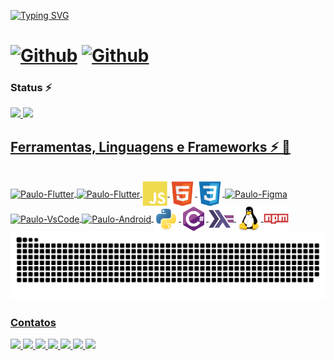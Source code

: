 [![Typing SVG](https://readme-typing-svg.herokuapp.com?font=Madimi+One&size=24&duration=4000&pause=2&color=1976D2&multiline=true&random=false&width=500&height=100&lines=Ol%C3%A1%2C+Me+chamo+Jo%C3%A3o+Paulo+%F0%9F%98%8E%E2%9A%A1;Sou+programador+e+apaixonado+por+tecnologias!+%F0%9F%92%BB%E2%9D%A4%EF%B8%8F)](https://github.com/pauloRodri29)

# [![Github](https://img.shields.io/github/followers/pauloRodri29?label=Follow&style=social)](https://github.com/pauloRodri29) [![Github](https://img.shields.io/github/stars/pauloRodri29?label=Star&style=social)](https://github.com/pauloRodri29)

 <div>
  
  ### Status ⚡
  <a href="https://github.com/pauloRodri29/pauloRodri29">
  <img height="200em" src="https://github-readme-stats.vercel.app/api?username=pauloRodri29&show_icons=true&theme=transparent&include_all_commits=true&count_private=true"/>
  <img height="200em" src="https://github-readme-stats.vercel.app/api/top-langs/?username=pauloRodri29&layout=compact&langs_count=16&theme=transparent"/>
   
</div>

## Ferramentas, Linguagens e Frameworks ⚡ 💬

<div style="display: inline_block"><br>
  <img align="center" alt="Paulo-Flutter" height="40" width="40" src="https://cdn.jsdelivr.net/gh/devicons/devicon/icons/flutter/flutter-original.svg">
  <img align="center" alt="Paulo-Flutter" height="40" width="40" src="https://cdn.jsdelivr.net/gh/devicons/devicon/icons/dart/dart-original.svg">
  <img align="center" alt="Paulo-Js" height="40" width="40" src="https://raw.githubusercontent.com/devicons/devicon/master/icons/javascript/javascript-plain.svg">
  <img align="center" alt="Paulo-HTML" height="40" width="40" src="https://raw.githubusercontent.com/devicons/devicon/master/icons/html5/html5-original.svg">
  <img align="center" alt="Paulo-CSS" height="40" width="40" src="https://raw.githubusercontent.com/devicons/devicon/master/icons/css3/css3-original.svg">
  <img align="center" alt="Paulo-Figma" height="40" width="40" src="https://cdn.jsdelivr.net/gh/devicons/devicon/icons/figma/figma-original.svg">
  <img align="center" alt="Paulo-VsCode" height="40" width="40" src="https://cdn.jsdelivr.net/gh/devicons/devicon/icons/vscode/vscode-original.svg">
  <img align="center" alt="Paulo-Android" height="40" width="40" src="https://cdn.jsdelivr.net/gh/devicons/devicon/icons/androidstudio/androidstudio-original.svg">
  <img align="center" alt="Paulo-Python" height="40" width="40" src="https://raw.githubusercontent.com/devicons/devicon/master/icons/python/python-original.svg">
  <img align="center" alt="Paulo-Csharp" height="40" width="40" src="https://raw.githubusercontent.com/devicons/devicon/master/icons/csharp/csharp-original.svg">
  <img align="center" alt="Paulo-Csharp" height="40" width="40" src="https://raw.githubusercontent.com/devicons/devicon/master/icons/haskell/haskell-original.svg">
  <img align="center" alt="Paulo-Csharp" height="40" width="40" src="https://raw.githubusercontent.com/devicons/devicon/master/icons/linux/linux-original.svg">
  <img align="center" alt="Paulo-Csharp" height="40" width="40" src="https://raw.githubusercontent.com/devicons/devicon/master/icons/npm/npm-original-wordmark.svg">
</div>

<picture>
  <source media="(prefers-color-scheme: dark)" srcset="https://raw.githubusercontent.com/pauloRodri29/pauloRodri29/output/github-contribution-grid-snake-dark.svg">
  <source media="(prefers-color-scheme: light)" srcset="https://raw.githubusercontent.com/pauloRodri29/pauloRodri29/output/github-contribution-grid-snake.svg">
  <img alt="github contribution grid snake animation" src="https://raw.githubusercontent.com/pauloRodri29/pauloRodri29/output/github-contribution-grid-snake-dark.svg">
  
</picture>


### Contatos

<div>
  <a href="https://paulorodri29.github.io/" target="_blank">
    <img src="https://img.shields.io/badge/website-000000?style=for-the-badge&logo=About.me&logoColor=white" target="_blank">
  </a> 
  <a href="mailto:rodriguesjp29@gmail.com" target="_blank"> 
    <img src="https://img.shields.io/badge/Gmail-D14836?style=for-the-badge&logo=gmail&logoColor=white">
  </a>
  <a href="https://t.me/PauloRodrigues29" target="_blank">
    <img src="https://img.shields.io/badge/Telegram-2CA5E0?style=for-the-badge&logo=telegram&logoColor=white" target="_blank">
  </a> 
 	<a href="https://discord.gg/eE3agqN4" target="_blank">
    <img src="https://img.shields.io/badge/Discord-7289DA?style=for-the-badge&logo=discord&logoColor=white" target="_blank">
  </a>
  <a href = "https://instagram.com/paulo_vasconcellos29?igshid=ZDdkNTZiNTM">
    <img src="https://img.shields.io/badge/Instagram-E4405F?style=for-the-badge&logo=instagram&logoColor=white" target="_blank">
  </a>
    <a href = "https://www.linkedin.com/in/jo%C3%A3o-paulo-b10b25238">
    <img src="https://img.shields.io/badge/LinkedIn-0077B5?style=for-the-badge&logo=linkedin&logoColor=white" target="_blank">
  </a>
  <a href="https://pin.it/EimzRXM" target="_blank">
    <img src="https://aleen42.github.io/badges/src/pinterest.svg" target="_blank">
  </a>
  

</div>
